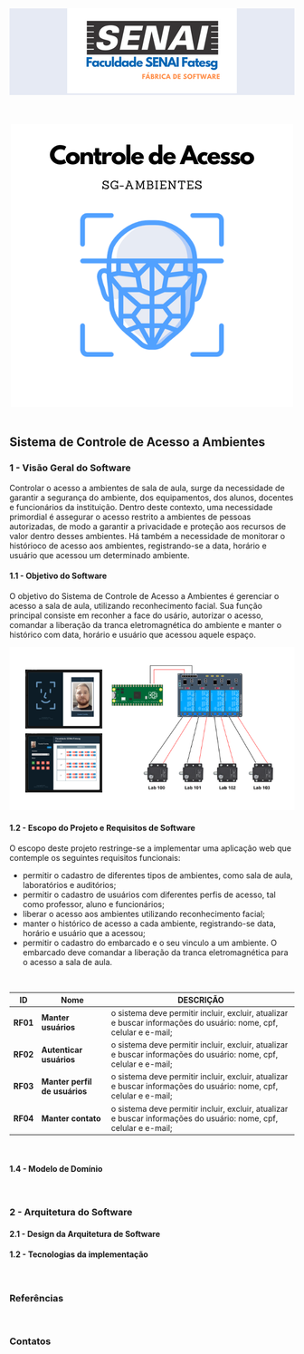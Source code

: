 <div align="center" style="background-color: #e6eaf4;">
    <img src="imagens/logo-faculdade-300.png" 
         alt="Texto alternativo" 
         title="Sistema de Controle de Acesso a Ambientes"/>
</div>
<br>
<br>
<br>
<div align="center">
    <img src="imagens/controle-acesso.png" alt="Texto alternativo" />
</div>
<br>
<h2> Sistema de Controle de Acesso a Ambientes </h2>
<h3> 1 - Visão Geral do Software </h3>

<p>
Controlar o acesso a ambientes de sala de aula, surge da necessidade de garantir a segurança do ambiente, dos equipamentos, dos alunos, docentes e funcionários da instituição. Dentro deste contexto, uma necessidade primordial é assegurar o acesso restrito a ambientes de pessoas autorizadas, de modo a garantir a privacidade e proteção aos recursos de valor dentro desses ambientes. Há também a necessidade de monitorar o histórioco de acesso aos ambientes, registrando-se a data, horário e usuário que acessou um determinado ambiente.
</p>

<h4> 1.1 - Objetivo do Software </h4>

<p>
   O objetivo do Sistema de Controle de Acesso a Ambientes é gerenciar o acesso a sala de aula, utilizando reconhecimento facial. Sua função principal consiste em reconher a face do usário, autorizar o  acesso, comandar a liberação da tranca eletromagnética do ambiente e manter o histórico com data, horário e usuário que acessou aquele espaço.
</p>
<div align="center">
    <img src="imagens/sgambiente.png" alt="Texto alternativo" />
</div>

<h4> 1.2 - Escopo do Projeto e Requisitos de Software </h4>

<p>
O escopo deste projeto restringe-se a implementar uma aplicação web que contemple os seguintes requisitos funcionais:
</p>

<ul>
<li> permitir o cadastro de diferentes tipos de ambientes, como sala de aula, laboratórios e  auditórios;
</li>
<li>
permitir o cadastro de usuários com diferentes perfis de acesso, tal como professor, aluno e funcionários;
</li>
<li>
liberar o acesso aos ambientes utilizando  reconhecimento facial;
</li>
<li>
manter o histórico de acesso a cada ambiente, registrando-se data, horário e usuário que a acessou;
</li>
<li>
permitir o cadastro do embarcado e o seu vinculo a um ambiente. O embarcado deve  comandar a liberação da tranca eletromagnética para o acesso a sala de aula.
</li>

</ul>

<br>
<div align="center">
<table>
    <thead>
    <tr>
        <th>ID</>
        <th> Nome </th>
        <th>DESCRIÇÃO</>
    </tr>
    </thead>
    <tbody>
        <tr>
            <td><b>RF01</b></td>
            <td><b>Manter usuários</b></td>
            <td>o sistema deve permitir incluir, excluir, atualizar e buscar informações do usuário: nome, cpf, celular e e-mail;</td>
        </tr>
        <tr>
            <td><b>RF02</b></td>
            <td><b>Autenticar usuários</b></td>
            <td>o sistema deve permitir incluir, excluir, atualizar e buscar informações do usuário: nome, cpf, celular e e-mail;</td>
        </tr>
        <tr>
            <td><b>RF03</b></td>
            <td><b>Manter perfil de usuários</b></td>
            <td>o sistema deve permitir incluir, excluir, atualizar e buscar informações do usuário: nome, cpf, celular e e-mail;</td>
        </tr>
        <tr>
            <td><b>RF04</b></td>
            <td><b>Manter contato</b></td>
            <td>o sistema deve permitir incluir, excluir, atualizar e buscar informações do usuário: nome, cpf, celular e e-mail;</td>
        </tr>
    </tbody>
</table>
</div>
<br>
<h4> 1.4 - Modelo de Domínio </h2>
<br>
<h3> 2 - Arquitetura do Software </h2>
<h4> 2.1 - Design da Arquitetura de Software </h2>
<h4> 1.2 - Tecnologias da implementação </h2>
<br>
<h3> Referências </h3>
<br>
<h3> Contatos </h3>


